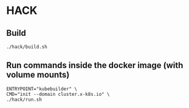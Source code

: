 # HACK

## Build

```
./hack/build.sh
```

## Run commands inside the docker image (with volume mounts)

```
ENTRYPOINT="kubebuilder" \
CMD="init --domain cluster.x-k8s.io" \
./hack/run.sh
```